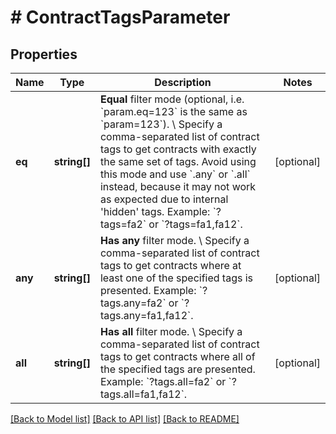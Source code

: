 # # ContractTagsParameter

## Properties

Name | Type | Description | Notes
------------ | ------------- | ------------- | -------------
**eq** | **string[]** | **Equal** filter mode (optional, i.e. &#x60;param.eq&#x3D;123&#x60; is the same as &#x60;param&#x3D;123&#x60;). \\ Specify a comma-separated list of contract tags to get contracts with exactly the same set of tags. Avoid using this mode and use &#x60;.any&#x60; or &#x60;.all&#x60; instead, because it may not work as expected due to internal &#39;hidden&#39; tags.  Example: &#x60;?tags&#x3D;fa2&#x60; or &#x60;?tags&#x3D;fa1,fa12&#x60;. | [optional]
**any** | **string[]** | **Has any** filter mode. \\ Specify a comma-separated list of contract tags to get contracts where at least one of the specified tags is presented.  Example: &#x60;?tags.any&#x3D;fa2&#x60; or &#x60;?tags.any&#x3D;fa1,fa12&#x60;. | [optional]
**all** | **string[]** | **Has all** filter mode. \\ Specify a comma-separated list of contract tags to get contracts where all of the specified tags are presented.  Example: &#x60;?tags.all&#x3D;fa2&#x60; or &#x60;?tags.all&#x3D;fa1,fa12&#x60;. | [optional]

[[Back to Model list]](../../README.md#models) [[Back to API list]](../../README.md#endpoints) [[Back to README]](../../README.md)
